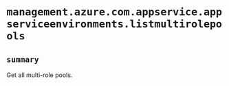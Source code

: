 # `management.azure.com.appservice.appserviceenvironments.listmultirolepools`

## `summary`
Get all multi-role pools.


